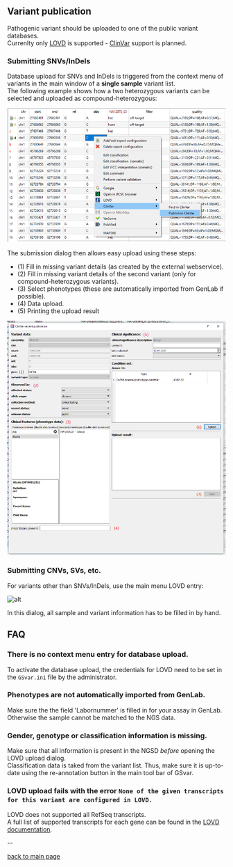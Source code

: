 ## Variant publication

Pathogenic variant should be uploaded to one of the public variant databases.  
Currenlty only [LOVD](http://www.lovd.nl/3.0/home) is supported - [ClinVar](https://www.ncbi.nlm.nih.gov/clinvar/) support is planned.

### Submitting SNVs/InDels

Database upload for SNVs and InDels is triggered from the context menu of variants in the main window of a **single sample** variant list.  
The following example shows how a two heterozygous variants can be selected and uploaded as compound-heterozygous:

![alt](variant_publication_context_menu.png)

The submission dialog then allows easy upload using these steps:

- (1) Fill in missing variant details (as created by the external webservice).
- (2) Fill in missing variant details of the second variant (only for compound-heterozygous variants).
- (3) Select phenotypes (these are automatically imported from GenLab if possible).
- (4) Data upload.
- (5) Printing the upload result 

![alt](variant_publication_dialog.png)

### Submitting CNVs, SVs, etc.

For variants other than SNVs/InDels, use the main menu LOVD entry:

![alt](variant_publication_main_menu.png)

In this dialog, all sample and variant information has to be filled in by hand.

## FAQ

### There is no context menu entry for database upload.

To activate the database upload, the credentials for LOVD need to be set in the `GSvar.ini` file by the administrator.


### Phenotypes are not automatically imported from GenLab.

Make sure the the field 'Labornummer' is filled in for your assay in GenLab. Otherwise the sample cannot be matched to the NGS data.

### Gender, genotype or classification information is missing.

Make sure that all information is present in the NGSD *before* opening the LOVD upload dialog.  
Classification data is taked from the variant list. Thus, make sure it is up-to-date using the re-annotation button in the main tool bar of GSvar.

### LOVD upload fails with the error `None of the given transcripts for this variant are configured in LOVD.`

LOVD does not supported all RefSeq transcripts.  
A full list of supported transcripts for each gene can be found in the [LOVD documentation](https://databases.lovd.nl/shared/transcripts).


--

[back to main page](index.md)
